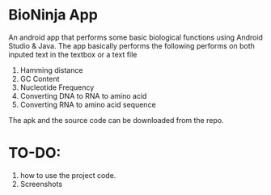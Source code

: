 # BioNinja App
An android app that performs some basic biological functions using Android Studio &amp; Java.
The app basically performs the following performs on both inputed text in the textbox or a text file

1. Hamming distance
2. GC Content
3. Nucleotide Frequency
4. Converting DNA to RNA to amino acid
5. Converting RNA to amino acid sequence

The apk and the source code can be downloaded from the repo.

# TO-DO:
1. how to use the project code.
2. Screenshots
